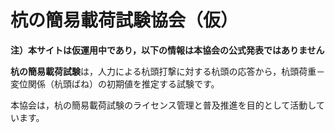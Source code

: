 # 杭の簡易載荷試験協会（仮）

**注）本サイトは仮運用中であり，以下の情報は本協会の公式発表ではありません**

**杭の簡易載荷試験**は，人力による杭頭打撃に対する杭頭の応答から，杭頭荷重－変位関係（杭頭ばね）の初期値を推定する試験です。

本協会は，杭の簡易載荷試験のライセンス管理と普及推進を目的として活動しています。

